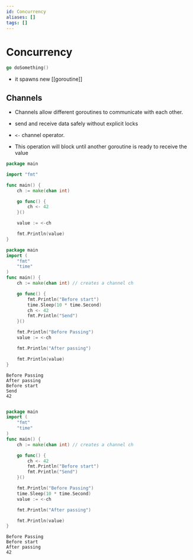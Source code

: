 ```yaml
---
id: Concurrency
aliases: []
tags: []
---
```


# Concurrency

```go
go doSomething()
```
- it spawns new [[goroutine]]

## Channels

- Channels allow different goroutines to communicate with each other.
-  send and receive data safely without explicit locks

- `<-` channel operator.
- This operation will block until another goroutine is ready to receive the value

```go
package main

import "fmt"

func main() {
	ch := make(chan int)

	go func() {
		ch <- 42
	}()

	value := <-ch

	fmt.Println(value)
}
```


```go
package main
import (
	"fmt"
	"time"
)
func main() {
	ch := make(chan int) // creates a channel ch

	go func() {
		fmt.Println("Before start")
		time.Sleep(10 * time.Second)
		ch <- 42
		fmt.Println("Send")
	}()

	fmt.Println("Before Passing")
	value := <-ch

	fmt.Println("After passing")

	fmt.Println(value)
}
```

```
Before Passing
After passing
Before start
Send
42
```


```go

package main
import (
	"fmt"
	"time"
)
func main() {
	ch := make(chan int) // creates a channel ch

	go func() {
		ch <- 42
		fmt.Println("Before start")
		fmt.Println("Send")
	}()

	fmt.Println("Before Passing")
	time.Sleep(10 * time.Second)
	value := <-ch

	fmt.Println("After passing")

	fmt.Println(value)
}
```
```
Before Passing
Before start
After passing
42
```


